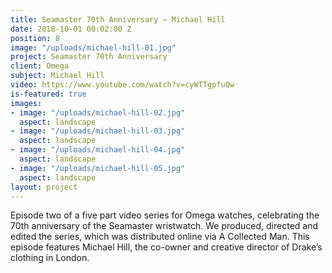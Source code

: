 ```yaml
---
title: Seamaster 70th Anniversary — Michael Hill
date: 2018-10-01 00:02:00 Z
position: 8
image: "/uploads/michael-hill-01.jpg"
project: Seamaster 70th Anniversary
client: Omega
subject: Michael Hill
video: https://www.youtube.com/watch?v=cyWTTgpfuQw
is-featured: true
images:
- image: "/uploads/michael-hill-02.jpg"
  aspect: landscape
- image: "/uploads/michael-hill-03.jpg"
  aspect: landscape
- image: "/uploads/michael-hill-04.jpg"
  aspect: landscape
- image: "/uploads/michael-hill-05.jpg"
  aspect: landscape
layout: project
---
```


Episode two of a five part video series for Omega watches, celebrating the 70th anniversary of the Seamaster wristwatch.  We produced, directed and edited the series, which was distributed online via A Collected Man. This episode features Michael Hill, the co-owner and creative director of Drake’s clothing in London. 